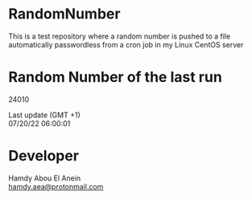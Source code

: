 # RandomNumber    
This is a test repository where a random number is pushed to a file automatically passwordless from a cron job in my Linux CentOS server    
# Random Number of the last run   
24010
      
Last update (GMT +1)    
07/20/22 06:00:01
# Developer    
Hamdy Abou El Anein   
hamdy.aea@protonmail.com
